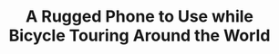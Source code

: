 ---
layout: community
category: community
title: "A Rugged Phone to Use while Bicycle Touring Around the World"
description: " What's good rugged phone for crossing continents? My pixel phone just stopped charging from a little rain. I don't want to be stuck in a remote region with a brick. I already have a bike computer, bu"
isTopLevel: false
isSingleLevel: false
isArticle: false
datePublished: 2022-06-20 12:52:00 +0300
dateModified: 2022-06-20 12:52:00 +0300
published: false
---